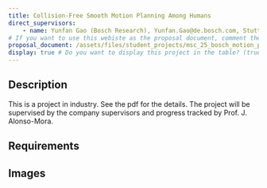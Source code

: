 ```yaml
---
title: Collision-Free Smooth Motion Planning Among Humans
direct_supervisors: 
    - name: Yunfan Gao (Bosch Research), Yunfan.Gao@de.bosch.com, Stuttgart
# If you want to use this webiste as the proposal document, comment the proposal_document, just write in the body of the document with markdown
proposal_document: /assets/files/student_projects/msc_25_bosch_motion_planning_among_humans.pdf
display: true # Do you want to display this project in the table? (true/false)
---
```


<!-- # Title will be added automatically -->

## Description

This is a project in industry. See the pdf for the details. The project will be supervised by the company supervisors and progress tracked by Prof. J. Alonso-Mora.

## Requirements



## Images

<!-- Lazy way to create an array of image indexes. You can define the variable in your front matter for a more clean way -->
<!-- {% assign image_list = "/assets/images/msc_projects/msc_project_template/hackathon-team.jpg,/assets/images/msc_projects/msc_project_template/hackathon-team.jpg,/assets/images/robots/dingo_kinova.mp4"  | split: ',' %}-->

<!-- This will include the images in a grid of n_columns. Use for 2 or more columns -->
<!-- {% include gallery.html images=image_list n_columns=3 %}-->
